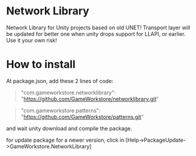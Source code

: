 # Network Library

Network Library for Unity projects based on old UNET! Transport layer will be updated for better one when unity drops support for LLAPI, or earlier.
Use it your own risk!

# How to install

At package.json, add these 2 lines of code:
> "com.gameworkstore.networklibrary": "https://github.com/GameWorkstore/networklibrary.git"

> "com.gameworkstore.patterns": "https://github.com/GameWorkstore/patterns.git"

and wait unity download and compile the package.

for update package for a newer version, click in [Help->PackageUpdate->GameWorkstore.NetworkLibrary]
